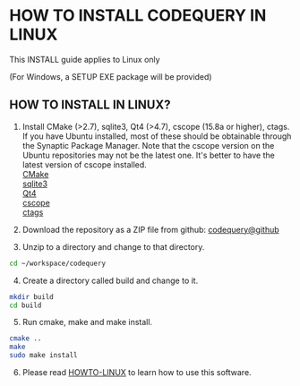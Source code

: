 
HOW TO INSTALL CODEQUERY IN LINUX
=================================

This INSTALL guide applies to Linux only

(For Windows, a SETUP EXE package will be provided)


## HOW TO INSTALL IN LINUX?

1. Install CMake (>2.7), sqlite3, Qt4 (>4.7), cscope (15.8a or higher), ctags. If you have Ubuntu installed, most of these should be obtainable through the Synaptic Package Manager. Note that the cscope version on the Ubuntu repositories may not be the latest one. It's better to have the latest version of cscope installed.   
[CMake](http://www.cmake.org/)   
[sqlite3](http://www.sqlite.org/)   
[Qt4](http://qt-project.org/)   
[cscope](http://cscope.sourceforge.net/)   
[ctags](http://ctags.sourceforge.net/)


2. Download the repository as a ZIP file from github:
[codequery@github](https://github.com/ruben2020/codequery)


3. Unzip to a directory and change to that directory.
```bash
cd ~/workspace/codequery
```

4. Create a directory called build and change to it.
```bash
mkdir build
cd build
```

5. Run cmake, make and make install.
```bash
cmake ..
make
sudo make install
```

6. Please read [HOWTO-LINUX](HOWTO-LINUX.md) to learn how to use this software.

